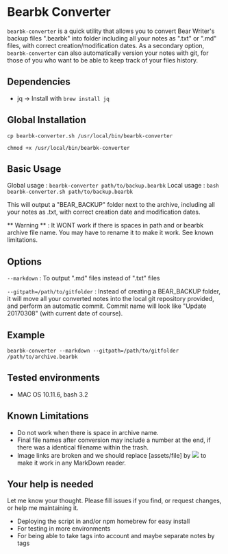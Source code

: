 # Bearbk Converter

`bearbk-converter` is a quick utility that allows you to convert Bear Writer's backup files ".bearbk" into folder including all your notes as ".txt" or ".md" files, with correct creation/modification dates.
As a secondary option, `bearbk-converter` can also automatically version your notes with git, for those of you who want to be able to keep track of your files history.

## Dependencies

- jq -> Install with `brew install jq`

## Global Installation

`cp bearbk-converter.sh /usr/local/bin/bearbk-converter`

`chmod +x /usr/local/bin/bearbk-converter`

## Basic Usage

Global usage : `bearbk-converter path/to/backup.bearbk`
Local usage :  `bash bearbk-converter.sh path/to/backup.bearbk`

This will output a "BEAR_BACKUP" folder next to the archive, including all your notes as .txt, with correct creation date and modification dates.

** Warning ** : It WONT work if there is spaces in path and or bearbk archive file name. You may have to rename it to make it work. See known limitations.

## Options

`--markdown` : To output ".md" files instead of ".txt" files

`--gitpath=/path/to/gitfolder` : Instead of creating a BEAR_BACKUP folder, it will move all your converted notes into the local git repository provided, and perform an automatic commit. Commit name will look like "Update 20170308" (with current date of course).

## Example

`bearbk-converter --markdown --gitpath=/path/to/gitfolder /path/to/archive.bearbk`

## Tested environments

- MAC OS 10.11.6, bash 3.2

## Known Limitations

- Do not work when there is space in archive name.
- Final file names after conversion may include a number at the end, if there was a identical filename within the trash.
- Image links are broken and we should replace [assets/file] by ![](assets/file) to make it work in any MarkDown reader.

## Your help is needed

Let me know your thought. Please fill issues if you find, or request changes, or help me maintaining it.

- Deploying the script in and/or npm homebrew for easy install
- For testing in more environments
- For being able to take tags into account and maybe separate notes by tags